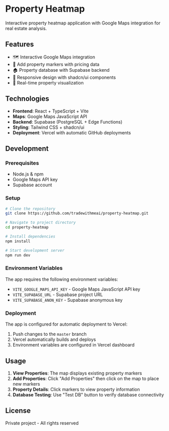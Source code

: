 # Property Heatmap

Interactive property heatmap application with Google Maps integration for real estate analysis.

## Features

- 🗺️ Interactive Google Maps integration
- 📍 Add property markers with pricing data
- 🏠 Property database with Supabase backend
- 📱 Responsive design with shadcn/ui components
- 🔄 Real-time property visualization

## Technologies

- **Frontend**: React + TypeScript + Vite
- **Maps**: Google Maps JavaScript API
- **Backend**: Supabase (PostgreSQL + Edge Functions)
- **Styling**: Tailwind CSS + shadcn/ui
- **Deployment**: Vercel with automatic GitHub deployments

## Development

### Prerequisites

- Node.js & npm
- Google Maps API key
- Supabase account

### Setup

```sh
# Clone the repository
git clone https://github.com/tradewithmeai/property-heatmap.git

# Navigate to project directory
cd property-heatmap

# Install dependencies
npm install

# Start development server
npm run dev
```

### Environment Variables

The app requires the following environment variables:

- `VITE_GOOGLE_MAPS_API_KEY` - Google Maps JavaScript API key
- `VITE_SUPABASE_URL` - Supabase project URL
- `VITE_SUPABASE_ANON_KEY` - Supabase anonymous key

### Deployment

The app is configured for automatic deployment to Vercel:

1. Push changes to the `master` branch
2. Vercel automatically builds and deploys
3. Environment variables are configured in Vercel dashboard

## Usage

1. **View Properties**: The map displays existing property markers
2. **Add Properties**: Click "Add Properties" then click on the map to place new markers
3. **Property Details**: Click markers to view property information
4. **Database Testing**: Use "Test DB" button to verify database connectivity

## License

Private project - All rights reserved